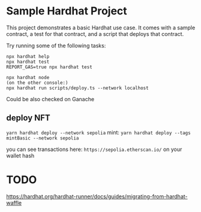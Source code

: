 # Sample Hardhat Project

This project demonstrates a basic Hardhat use case. It comes with a sample contract, a test for that contract, and a script that deploys that contract.

Try running some of the following tasks:

```shell
npx hardhat help
npx hardhat test
REPORT_GAS=true npx hardhat test
```

```shell
npx hardhat node
(on the other console:)
npx hardhat run scripts/deploy.ts --network localhost
```

Could be also checked on Ganache

## deploy NFT

`yarn hardhat deploy --network sepolia`
mint:
`yarn hardhat deploy --tags mintBasic --network sepolia`

you can see transactions here:
`https://sepolia.etherscan.io/`
on your wallet hash

# TODO

https://hardhat.org/hardhat-runner/docs/guides/migrating-from-hardhat-waffle
